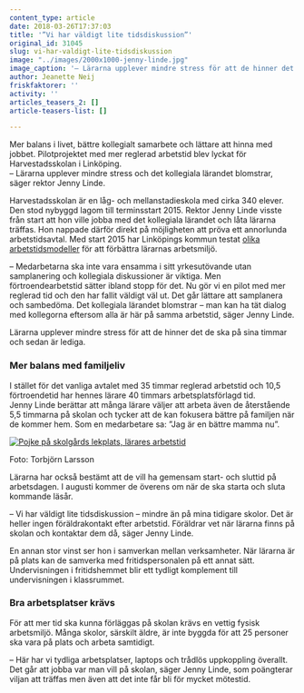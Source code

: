 ```yaml
---
content_type: article
date: 2018-03-26T17:37:03
title: '”Vi har väldigt lite tidsdiskussion”'
original_id: 31045
slug: vi-har-valdigt-lite-tidsdiskussion
image: "../images/2000x1000-jenny-linde.jpg"
image_caption: '– Lärarna upplever mindre stress för att de hinner det de ska på sina timmar och sedan är lediga, säger Jenny Linde, rektor på Harvestadsskolan, som prövar mer reglerad arbetstid.  '
author: Jeanette Neij
friskfaktorer: ''
activity: ''
articles_teasers_2: []
article-teasers-list: []

---
```


Mer balans i livet, bättre kollegialt samarbete och lättare att hinna med jobbet. Pilotprojektet med mer reglerad arbetstid blev lyckat för Harvestadsskolan i Linköping.  
– Lärarna upplever mindre stress och det kollegiala lärandet blomstrar, säger rektor Jenny Linde.

Harvestadsskolan är en låg- och mellanstadieskola med cirka 340 elever. Den stod nybyggd lagom till terminsstart 2015. Rektor Jenny Linde visste från start att hon ville jobba med det kollegiala lärandet och låta lärarna träffas. Hon nappade därför direkt på möjligheten att pröva ett annorlunda arbetstidsavtal. Med start 2015 har Linköpings kommun testat [olika arbetstidsmodeller](https://www.suntarbetsliv.se/artiklar/organisatorisk-och-social-arbetsmiljo/linkopingsskolor-testar-nya-modeller-for-arbetstid/) för att förbättra lärarnas arbetsmiljö.

– Medarbetarna ska inte vara ensamma i sitt yrkesutövande utan samplanering och kollegiala diskussioner är viktiga. Men förtroendearbetstid sätter ibland stopp för det. Nu gör vi en pilot med mer reglerad tid och den har fallit väldigt väl ut. Det går lättare att samplanera och sambedöma. Det kollegiala lärandet blomstrar – man kan ha tät dialog med kollegorna eftersom alla är här på samma arbetstid, säger Jenny Linde.

Lärarna upplever mindre stress för att de hinner det de ska på sina timmar och sedan är lediga.

### Mer balans med familjeliv

I stället för det vanliga avtalet med 35 timmar reglerad arbetstid och 10,5 förtroendetid har hennes lärare 40 timmars arbetsplatsförlagd tid.  
Jenny Linde berättar att många lärare väljer att arbeta även de återstående 5,5 timmarna på skolan och tycker att de kan fokusera bättre på familjen när de kommer hem. Som en medarbetare sa: ”Jag är en bättre mamma nu”.

[![Pojke på skolgårds lekplats, lärares arbetstid](https://www.suntarbetsliv.se/wp-content/uploads/2018/03/750x400-harvestadsskolan-foto-torbjorn-larsson.jpg)](https://www.suntarbetsliv.se/wp-content/uploads/2018/03/750x400-harvestadsskolan-foto-torbjorn-larsson.jpg)

Foto: Torbjörn Larsson

Lärarna har också bestämt att de vill ha gemensam start- och sluttid på arbetsdagen. I augusti kommer de överens om när de ska starta och sluta kommande läsår.

– Vi har väldigt lite tidsdiskussion – mindre än på mina tidigare skolor. Det är heller ingen föräldrakontakt efter arbetstid. Föräldrar vet när lärarna finns på skolan och kontaktar dem då, säger Jenny Linde.

En annan stor vinst ser hon i samverkan mellan verksamheter. När lärarna är på plats kan de samverka med fritidspersonalen på ett annat sätt. Undervisningen i fritidshemmet blir ett tydligt komplement till undervisningen i klassrummet.

### Bra arbetsplatser krävs

För att mer tid ska kunna förläggas på skolan krävs en vettig fysisk arbetsmiljö. Många skolor, särskilt äldre, är inte byggda för att 25 personer ska vara på plats och arbeta samtidigt.

– Här har vi tydliga arbetsplatser, laptops och trådlös uppkoppling överallt. Det går att jobba var man vill på skolan, säger Jenny Linde, som poängterar viljan att träffas men även att det inte får bli för mycket mötestid.

